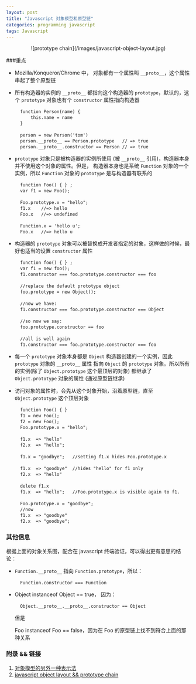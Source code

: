 ```yaml
---
layout: post
title: "Javascript 对象模型和原型链"
categories: programming javascript
tags: Javascript
---
```


<center>![prototype chain](/images/javascript-object-layout.jpg)</center>

###重点

* Mozilla/Konqueror/Chrome 中， 对象都有一个属性叫 `__proto__`，这个属性串起了整个原型链

* 所有构造器的实例的 `__proto__` 都指向这个构造器的 `prototype`，默认的，这个 `prototype` 对象也有个
  `constructor` 属性指向构造器

        function Person(name) {
            this.name = name
        }

        person = new Person('tom')
        person.__proto__ == Person.prototype   // => true
        person.__proto__.constructor == Person // => true

* `prototype` 对象只是被构造器的实例所使用 (被 `__proto__` 引用)，构造器本身并不使用这个对象的属性。但是，
  构造器本身也是系统 `Function` 对象的一个实例，所以 `Function` 对象的 `prototype` 是与构造器有联系的

        function Foo() { } ;
        var f1 = new Foo();

        Foo.prototype.x = "hello";
        f1.x    //=> hello
        Foo.x   //=> undefined

        Function.x = 'hello u';
        Foo.x   //=> hello u

* 构造器的 `prototype` 对象可以被替换成开发者指定的对象，这样做的时候，最好也适当的设置 `constructor` 属性

        function foo() { } ;
        var f1 = new foo();
        f1.constructor === foo.prototype.constructor === foo

        //replace the default prototype object
        foo.prototype = new Object();

        //now we have:
        f1.constructor === foo.prototype.constructor === Object

        //so now we say:
        foo.prototype.constructor == foo

        //all is well again
        f1.constructor === foo.prototype.constructor === foo


* 每一个 `prototype` 对象本身都是 `Object` 构造器创建的一个实例，因此 `prototype` 对象的 `__proto__` 属性
  指向 `Object` 的 `prototype` 对象。所以所有的实例(除了 `Object.prototype` 这个最顶层的对象) 都继承了 `Object.prototype`
  对象的属性 (通过原型链继承)

* 访问对象的属性时，会先从这个对象开始，沿着原型链，直至 `Object.prototype` 这个顶层对象

        function Foo() { }
        f1 = new Foo();
        f2 = new Foo();
        Foo.prototype.x = "hello";

        f1.x  => "hello"
        f2.x  => "hello";

        f1.x = "goodbye";   //setting f1.x hides Foo.prototype.x

        f1.x  => "goodbye"  //hides "hello" for f1 only
        f2.x  => "hello"

        delete f1.x
        f1.x  => "hello";   //Foo.prototype.x is visible again to f1.

        Foo.prototype.x = "goodbye";
        //now
        f1.x  => "goodbye"
        f2.x  => "goodbye";


### 其他信息

根据上面的对象关系图，配合在 javascript 终端验证，可以得出更有意思的结论：

* `Function.__proto__` 指向 `Function.prototype`，所以：

        Function.constructor === Function

* Object instanceof Object == true， 因为：

        Object.__proto__.__proto__.constructor == Object

  但是

  Foo instanceof Foo == false，因为在 Foo 的原型链上找不到符合上面的那种关系

### 附录 && 链接
1. [对象模型的另外一种表示法](/images/javascript-prototype-chain.png)
2. [javascript object layout && prototype chain](http://mollypages.org/misc/js.mp)
